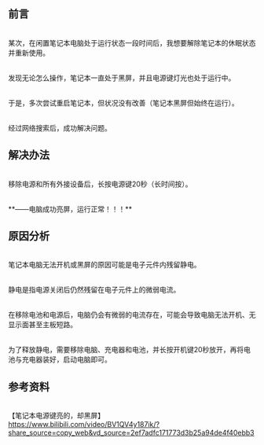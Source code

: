 
## 前言

<br>某次，在闲置笔记本电脑处于运行状态一段时间后，我想要解除笔记本的休眠状态并重新使用。

<br>发现无论怎么操作，笔记本一直处于黑屏，并且电源键灯光也处于运行中。

<br>于是，多次尝试重启笔记本，但状况没有改善（笔记本黑屏但始终在运行）。

<br>经过网络搜索后，成功解决问题。


## 解决办法

<br>移除电源和所有外接设备后，长按电源键20秒（长时间按）。

<br>
**——电脑成功亮屏，运行正常！！！**
</br>

## 原因分析

<br>笔记本电脑无法开机或黑屏的原因可能是电子元件内残留静电。

<br>静电是指电源关闭后仍然残留在电子元件上的微弱电流。

<br>在移除电池和电源后，电脑仍会有微弱的电流存在，可能会导致电脑无法开机、无显示面甚至主板短路。

<br>为了释放静电，需要移除电脑、充电器和电池，并长按开机键20秒放开，再将电池与充电器装好，启动电脑即可。


## 参考资料

<br>【笔记本电源键亮的，却黑屏】 https://www.bilibili.com/video/BV1QV4y187ik/?share_source=copy_web&vd_source=2ef7adfc171773d3b25a94de4f40ebb3